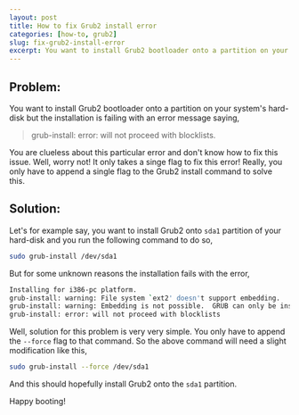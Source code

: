```yaml
---
layout: post
title: How to fix Grub2 install error
categories: [how-to, grub2]
slug: fix-grub2-install-error
excerpt: You want to install Grub2 bootloader onto a partition on your system's hard-disk but the installation is failing with an error message complaining about something called blocklists and you are 100% clueless about this blocklists thing and don't know how to fix this issue. Well, worry not! It only takes a singe flag to fix this error!
---
```


## Problem:

You want to install Grub2 bootloader onto a partition on your system's hard-disk but the installation is failing with an error message saying,  
> grub-install: error: will not proceed with blocklists.

You are clueless about this particular error and don't know how to fix this issue. Well, worry not! It only takes a singe flag to fix this error! Really, you only have to append a single flag to the Grub2 install command to solve this.  

## Solution:

Let's for example say, you want to install Grub2 onto <code>sda1</code> partition of your hard-disk and you run the following command to do so,  
```bash
sudo grub-install /dev/sda1
```
But for some unknown reasons the installation fails with the error,  
```bash
Installing for i386-pc platform.
grub-install: warning: File system `ext2' doesn't support embedding.
grub-install: warning: Embedding is not possible.  GRUB can only be installed in this setup by using blocklists.  However, blocklists are UNRELIABLE and their use is discouraged..
grub-install: error: will not proceed with blocklists
```
Well, solution for this problem is very very simple. You only have to append the <code>--force</code> flag to that command. So the above command will need a slight modification like this,  
```bash
sudo grub-install --force /dev/sda1
```
And this should hopefully install Grub2 onto the <code>sda1</code> partition.  

Happy booting!  

